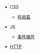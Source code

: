 - CSS
  - [布局篇](guide/css/layout.md)

- JS
  - [事件循环](guide/js/eventloop.md)

- [HTTP](guide/http/http.md)
